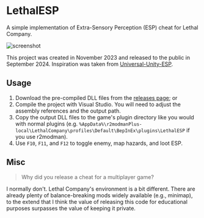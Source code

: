 # LethalESP

A simple implementation of Extra-Sensory Perception (ESP) cheat for Lethal Company.

![screenshot](https://github.com/user-attachments/assets/84f67bdd-63c3-4942-ab98-895dbe6964e6)

This project was created in November 2023 and released to the public in September 2024. Inspiration was taken from [Universal-Unity-ESP](https://github.com/ethanedits/Universal-Unity-ESP).

## Usage

1. Download the pre-compiled DLL files from the [releases page](https://github.com/k4yt3x/LethalESP/releases/latest); or
2. Compile the project with Visual Studio. You will need to adjust the assembly references and the output path.
3. Copy the output DLL files to the game's plugin directory like you would with normal plugins (e.g. `%AppData%\r2modmanPlus-local\LethalCompany\profiles\Default\BepInEx\plugins\LethalESP` if you use r2modman).
4. Use `F10`, `F11`, and `F12` to toggle enemy, map hazards, and loot ESP.

## Misc

> Why did you release a cheat for a multiplayer game?

I normally don't. Lethal Company's environment is a bit different. There are already plenty of balance-breaking mods widely available (e.g., minimap), to the extend that I think the value of releasing this code for educational purposes surpasses the value of keeping it private.
